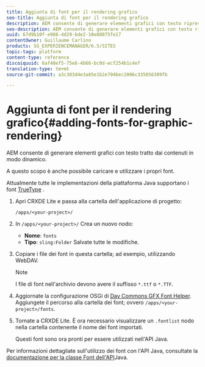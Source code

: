 ```yaml
---
title: Aggiunta di font per il rendering grafico
seo-title: Aggiunta di font per il rendering grafico
description: AEM consente di generare elementi grafici con testo ripreso in modo dinamico dai contenuti
seo-description: AEM consente di generare elementi grafici con testo ripreso in modo dinamico dai contenuti
uuid: 67d9b10f-e986-4d29-bde2-10e08075fe17
contentOwner: Guillaume Carlino
products: SG_EXPERIENCEMANAGER/6.5/SITES
topic-tags: platform
content-type: reference
discoiquuid: 6af48ef5-75e6-4b66-bc0d-ecf254b1c4ef
translation-type: tm+mt
source-git-commit: a3c303d4e3a85e1b2e794bec2006c335056309fb

---
```



# Aggiunta di font per il rendering grafico{#adding-fonts-for-graphic-rendering}

AEM consente di generare elementi grafici con testo tratto dai contenuti in modo dinamico.

A questo scopo è anche possibile caricare e utilizzare i propri font.

Attualmente tutte le implementazioni della piattaforma Java supportano i font [TrueType](https://en.wikipedia.org/wiki/Truetype) .

1. Apri CRXDE Lite e passa alla cartella dell&#39;applicazione di progetto:

   `/apps/<your-project>/`

1. In `/apps/<your-project>/` Crea un nuovo nodo:

   * **Nome**: `fonts`
   * **Tipo**: `sling:Folder`
   Salvate tutte le modifiche.

1. Copiare i file dei font in questa cartella; ad esempio, utilizzando WebDAV.

   >[!NOTE]
   >
   >I file di font nell&#39;archivio devono avere il suffisso `*.ttf` o `*.TTF`.

1. Aggiornate la configurazione [](/help/sites-deploying/configuring-osgi.md) OSGi di [Day Commons GFX Font Helper](/help/sites-deploying/osgi-configuration-settings.md). Aggiungete il percorso alla cartella dei font; ovvero `/apps/<your-project>/fonts`.

1. Tornate a CRXDE Lite. È ora necessario visualizzare un `.fontlist` nodo nella cartella contenente il nome dei font importati.

   Questi font sono ora pronti per essere utilizzati nell&#39;API Java.

Per informazioni dettagliate sull&#39;utilizzo dei font con l&#39;API Java, consultate la [documentazione per la classe Font dell&#39;API](https://download.oracle.com/javase/6/docs/api/java/awt/Font.html)Java.

